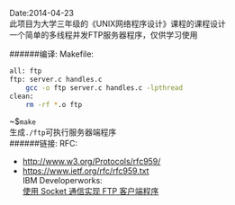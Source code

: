 Date:2014-04-23</br>
此项目为大学三年级的《UNIX网络程序设计》课程的课程设计</br>
一个简单的多线程并发FTP服务器程序，仅供学习使用 </br>

######编译:
Makefile:</br>
```sh
all: ftp
ftp: server.c handles.c
    gcc -o ftp server.c handles.c -lpthread
clean:
    rm -rf *.o ftp
```
~$`make` </br>
生成`./ftp`可执行服务器端程序</br>
######链接:
RFC:
* http://www.w3.org/Protocols/rfc959/
* https://www.ietf.org/rfc/rfc959.txt</br>
IBM Developerworks:</br>
[使用 Socket 通信实现 FTP 客户端程序](http://www.ibm.com/developerworks/cn/linux/l-cn-socketftp/) </br>
